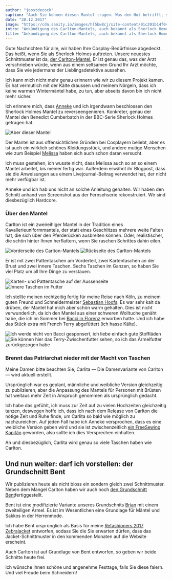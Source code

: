 ```yaml
---
author: "joostdecock"
caption: "Auch Sie können diesen Mantel tragen. Was den Hut betrifft, sind Sie auf sich alleine gestellt. Auf jeden Fall bis jetzt."
date: "20.12.2017"
image: "https://cdn.sanity.io/images/hl5bw8cj/site-content/01c201b14f04bedbe2630bb3bd40d925fd6c1ce4-3500x2333.jpg"
intro: "Ankündigung des Carlton-Mantels, auch bekannt als Sherlock Homes Mantel, und des Bent-Grundschnitts"
title: "Ankündigung des Carlton-Mantels, auch bekannt als Sherlock Homes Mantel, und des Bent-Grundschnitts"
---
```


Gute Nachrichten für alle, wir haben Ihre Cosplay-Bedürfnisse abgedeckt. Das heißt, wenn Sie als Sherlock Holmes auftreten. Unsere neuestes Schnittmuster ist da, [der Carlton-Mantel.](/patterns/carlton) Er ist genau das, was der Arzt verschrieben würde, wenn aus einem seltsamen Grund Ihr Arzt möchte, dass Sie wie jedermans der Lieblingsdetektive aussehen.

Ich kann mich nicht mehr genau erinnern wie wir zu diesem Projekt kamen. Es hat vermutlich mit der Kälte draussen und meinem Nörgeln, dass ich keine warmen Wintermäntel habe, zu tun, aber abseits davon bin ich nicht mehr sicher.

Ich erinnere mich, dass [Anneke](http://www.annekecaramin.com/) und ich irgendwann beschlossen den Sherlock Holmes Mantel zu reverseengenieren. Konkreter, genau der Mantel den Benedict Cumberbatch in der BBC-Serie Sherlock Holmes getragen hat.

![Aber dieser Mantel](https://posts.freesewing.org/uploads/bc_f20e01a16d.jpg)

Der Mantel ist aus offensichtlichen Gründen bei Cosplayern beliebt, aber es ist auch ein wirklich schönes Kleidungsstück, und andere mutige Menschen wie zum Beispiel [Melissa](http://blog.fehrtrade.com/gallery/868/the-sherlock-coat/) haben sich auch schon daran versucht.

Ich muss gestehen, ich wusste nicht, dass Melissa auch so an so einem Mantel arbeitet, bis meiner fertig war. Außerdem erwähnt ihr Blogpost, dass sie die Anweisungen aus einem Livejournal-Beitrag verwendet hat, der nicht mehr verfügbar ist.

Anneke und ich hab uns nicht an solche Anleitung gehalten. Wir haben den Schnitt anhand von Screenshot aus der Fernsehserie rekonstruiert. Wir sind diesbezüglich Hardcore.

### Über den Mantel

Carlton ist ein zweireihiger Mantel in der Tradition eines Kavallerieuniformmantels, der statt eines Geschlitzes mehrere weite Falten hat, die sich über den Pferderücken ausbreiten können. Oder, realistischer, die schön hinter Ihnen herflattern, wenn Sie raschen Schrittes dahin eilen.

![Vorderseite des Carlton-Mantels](https://posts.freesewing.org/uploads/front_e1d64f3ceb.jpg) ![Rückseite des Carlton-Mantels](https://posts.freesewing.org/uploads/back_05c04878c5.jpg)

Er ist mit zwei Pattentaschen am Vorderteil, zwei Kartentaschen an der Brust und zwei innere Taschen. Sechs Taschen im Ganzen, so haben Sie viel Platz um all Ihre Dinge zu verstauen.

![Karten- und Pattentasche auf der Aussenseite](https://posts.freesewing.org/uploads/pockets_28099d1afe.jpg) ![Innere Taschen im Futter](https://posts.freesewing.org/uploads/innerpocket_4e4e3f5119.jpg)

Ich stellte meinen rechtzeitig fertig für meine Reise nach Köln, zu meinem guten Freund und Schneidermeister [Sebastian Hoofs](http://sebastian-hoofs.de/massschneider/). Es war sehr kalt da drüben, der Mantel hat mich aber schön warm gehalten. Dies ist nicht verwunderlich, da ich den Mantel aus einer schweren Wolltuche genäht habe, die ich im Sommer bei [ Bacci in Florenz](http://www.baccitessuti.it/en/index.html) erworben hatte. Und ich habe das Stück extra mit French Terry abgefüttert (ich hasse Kälte).

![Ich werde nicht von Bacci gesponsert, ich liebe einfach gute Stoffläden](https://posts.freesewing.org/uploads/bacci_043f91c96c.jpg) ![Sie können hier das Terry-Zwischenfutter sehen, so ich das Ärmelfutter zurückgezogen habe](https://posts.freesewing.org/uploads/interlining_220e0eab71.jpg)

### Brennt das Patriarchat nieder mit der Macht von Taschen

Meine Damen bitte beachten Sie, Carlita — Die Damenvariante von Carlton — wird aktuell erstellt.

Ursprünglich war es geplant, männliche und weibliche Version gleichzeitig zu publizieren, aber die Anpassung des Mantels für Personen mit Brüsten hat weitaus mehr Zeit in Anspruch genommen als ursprünglich gedacht.

Ich habe das gefühlt, ich muss zur Zeit auf zu vielen Hochzeiten gleichzeitig tanzen, deswegen hoffe ich, dass ich nach dem Release von Carlton die nötige Zeit und Ruhe finde, um Carlita so bald wie möglich zu nachzureichen. Auf jeden Fall habe ich Anneke versprochen, dass es eine weibliche Version geben wird und sie ist zwischenzeitlich [ein FreeSewing Kapitän](/patrons) geworden, also sollte ich dies Versprechen einhalten.

Ah und diesbezüglich, Carlita wird genau so viele Taschen haben wie Carlton.

## Und nun weiter: darf ich vorstellen: der Grundschnitt Bent
Wir publizieren heute als nicht bloss ein sondern gleich zwei Schnittmuster. Neben dem Mangel Carlton haben wir auch noch [den Grundschnitt Bent](/patterns/bent)fertiggestellt.

Bent ist eine modifizierte Variante unseres Grundschnits [Brian](/patterns/bent) mit einem zweiteiligen Ärmel. Es ist im Wesentlichen eine Grundlage für Mäntel und Sakkos in der Herrenmode.

Ich habe Bent ursprünglich als Basis für meine [Refashioners 2017 Zebrajacket](/blog/the-refashioners-2017/) entworfen, sodass Sie die Sie erwarten dürfen, dass das Jacket-Schnittmuster in den kommenden Monaten auf die Website erscheint.

Auch Carlton ist auf Grundlage von Bent entworfen, so geben wir beide Schnitte heute frei.

Ich wünsche Ihnen schöne und angenehme Festtage, falls Sie diese faiern. Und viel Freude beim Schneidern!




